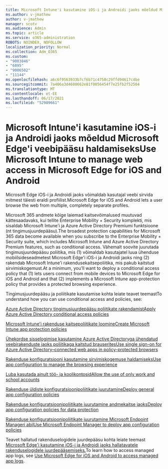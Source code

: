 ```yaml
---
title: Microsoft Intune'i kasutamine iOS-i ja Androidi jaoks mõeldud Microsoft Edge'i veebipääsu haldamiseks
ms.author: v-jmathew
author: v-jmathew
manager: scotv
ms.audience: Admin
ms.topic: article
ms.service: o365-administration
ROBOTS: NOINDEX, NOFOLLOW
localization_priority: Normal
ms.collection: Adm_O365
ms.custom:
- "9003846"
- "6895"
- "9006502"
- "11144"
ms.openlocfilehash: a6c6f9563933b7cf6b71c4758c29ffd94617c4be
ms.sourcegitcommit: 7a406a3d4680662e81f0056454f7e25fb2f52504
ms.translationtype: MT
ms.contentlocale: et-EE
ms.lasthandoff: 06/17/2021
ms.locfileid: "52989661"
---
```

# <a name="use-microsoft-intune-to-manage-web-access-in-microsoft-edge-for-ios-and-android"></a><span data-ttu-id="236fe-102">Microsoft Intune'i kasutamine iOS-i ja Androidi jaoks mõeldud Microsoft Edge'i veebipääsu haldamiseks</span><span class="sxs-lookup"><span data-stu-id="236fe-102">Use Microsoft Intune to manage web access in Microsoft Edge for iOS and Android</span></span>

<span data-ttu-id="236fe-103">Microsoft Edge iOS-i ja Androidi jaoks võimaldab kasutajal veebi sirvida mitmest täiesti eraldi profiilist.</span><span class="sxs-lookup"><span data-stu-id="236fe-103">Microsoft Edge for iOS and Android lets a user browse the web from multiple, completely separate profiles.</span></span>

<span data-ttu-id="236fe-104">Microsoft 365 andmete kõige laiemad kaitsevõimalused muutuvad kättesaadavaks, kui tellite Enterprise Mobility + Security komplekti, mis sisaldab Microsoft Intune'i ja Azure Active Directory Premiumi funktsioone (nt tingimusjuurdepääsu).</span><span class="sxs-lookup"><span data-stu-id="236fe-104">The broadest protection capabilities for Microsoft 365 data become available when you subscribe to the Enterprise Mobility + Security suite, which includes Microsoft Intune and Azure Active Directory Premium features, such as conditional access.</span></span> <span data-ttu-id="236fe-105">Vähemalt soovite juurutada tingimusjuurdepääsu poliitika, mis (1) võimaldab kasutajatel luua ühenduse mobiilsideseadmetest Microsoft Edge'i iOS-i ja Androidi jaoks ning (2) rakendab Microsoft Intune'i rakendusekaitsepoliitika, mis pakub kaitstud sirvimiskogemust.</span><span class="sxs-lookup"><span data-stu-id="236fe-105">At a minimum, you’ll want to deploy a conditional access policy that (1) lets users connect from mobile devices to Microsoft Edge for iOS and Android and that (2) implements a Microsoft Intune app-protection policy that provides a protected browsing experience.</span></span>

<span data-ttu-id="236fe-106">Tingimusjuurdepääsu ja poliitikate kasutamise kohta leiate teavet teemast</span><span class="sxs-lookup"><span data-stu-id="236fe-106">To understand how you can use conditional access and policies, see:</span></span>

[<span data-ttu-id="236fe-107">Azure Active Directory tingimusjuurdepääsu poliitikate rakendamist</span><span class="sxs-lookup"><span data-stu-id="236fe-107">Apply Azure Active Directory conditional access policies</span></span>](https://go.microsoft.com/fwlink/?linkid=2132481)

[<span data-ttu-id="236fe-108">Microsoft Intune'i rakenduse kaitsepoliitikate loomine</span><span class="sxs-lookup"><span data-stu-id="236fe-108">Create Microsoft Intune app protection policies</span></span>](https://go.microsoft.com/fwlink/?linkid=2132651)

[<span data-ttu-id="236fe-109">Ühekordse sisselogimise kasutamine Azure Active Directoryga ühendatud veebirakenduste jaoks poliitikaga kaitstud brauserites</span><span class="sxs-lookup"><span data-stu-id="236fe-109">Use single sign-on for Azure Active Directory–connected web apps in policy-protected browsers</span></span>](https://go.microsoft.com/fwlink/?linkid=2132482)

[<span data-ttu-id="236fe-110">Rakenduse konfiguratsiooni kasutamine sirvimiskogemuse haldamiseks</span><span class="sxs-lookup"><span data-stu-id="236fe-110">Use app configuration to manage the browsing experience</span></span>](https://go.microsoft.com/fwlink/?linkid=2132483)

[<span data-ttu-id="236fe-111">Luba kasutada ainult töö- ja koolikontosid</span><span class="sxs-lookup"><span data-stu-id="236fe-111">Allow the use of only work and school accounts</span></span>](https://go.microsoft.com/fwlink/?linkid=2132652)

[<span data-ttu-id="236fe-112">Rakenduse üldiste konfiguratsioonipoliitikate juurutamine</span><span class="sxs-lookup"><span data-stu-id="236fe-112">Deploy general app configuration policies</span></span>](https://go.microsoft.com/fwlink/?linkid=2132653)

[<span data-ttu-id="236fe-113">Rakenduse konfiguratsioonipoliitikate juurutamine andmekaitse jaoks</span><span class="sxs-lookup"><span data-stu-id="236fe-113">Deploy app configuration policies for data protection</span></span>](https://go.microsoft.com/fwlink/?linkid=2132654)

[<span data-ttu-id="236fe-114">Rakenduse konfiguratsioonipoliitikate juurutamine Microsoft Endpoint Manageri abil</span><span class="sxs-lookup"><span data-stu-id="236fe-114">Use Microsoft Endpoint Manager to deploy app configuration policies</span></span>](https://go.microsoft.com/fwlink/?linkid=2132707)

<span data-ttu-id="236fe-115">Teavet hallatud rakenduselogidele juurdepääsu kohta leiate teemast [Microsoft Edge'i kasutamine iOS-i ja Androidi jaoks hallatavatele rakenduselogidele juurdepääsemiseks.](https://go.microsoft.com/fwlink/?linkid=2132578)</span><span class="sxs-lookup"><span data-stu-id="236fe-115">To learn how to access managed app logs, see [Use Microsoft Edge for iOS and Android to access managed app logs](https://go.microsoft.com/fwlink/?linkid=2132578).</span></span>
